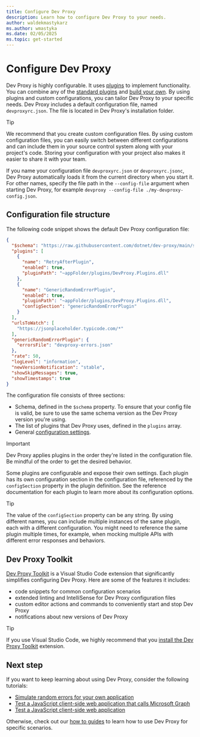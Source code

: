 ```yaml
---
title: Configure Dev Proxy
description: Learn how to configure Dev Proxy to your needs.
author: waldekmastykarz
ms.author: wmastyka
ms.date: 02/05/2025
ms.topic: get-started
---
```


# Configure Dev Proxy

Dev Proxy is highly configurable. It uses [plugins](../technical-reference/plugin-architecture.md) to implement functionality. You can combine any of the [standard plugins](../technical-reference/overview.md#plugins) and [build your own](../how-to/create-custom-plugin.md). By using plugins and custom configurations, you can tailor Dev Proxy to your specific needs. Dev Proxy includes a default configuration file, named `devproxyrc.json`. The file is located in Dev Proxy's installation folder.

> [!TIP]
> We recommend that you create custom configuration files. By using custom configuration files, you can easily switch between different configurations and can include them in your source control system along with your project's code. Storing your configuration with your project also makes it easier to share it with your team.
>
> If you name your configuration file `devproxyrc.json` or `devproxyrc.jsonc`, Dev Proxy automatically loads it from the current directory when you start it. For other names, specify the file path in the `--config-file` argument when starting Dev Proxy, for example `devproxy --config-file ./my-devproxy-config.json`.

## Configuration file structure

The following code snippet shows the default Dev Proxy configuration file:

```json
{
  "$schema": "https://raw.githubusercontent.com/dotnet/dev-proxy/main/schemas/v1.0.0/rc.schema.json",
  "plugins": [
    {
      "name": "RetryAfterPlugin",
      "enabled": true,
      "pluginPath": "~appFolder/plugins/DevProxy.Plugins.dll"
    },
    {
      "name": "GenericRandomErrorPlugin",
      "enabled": true,
      "pluginPath": "~appFolder/plugins/DevProxy.Plugins.dll",
      "configSection": "genericRandomErrorPlugin"
    }
  ],
  "urlsToWatch": [
    "https://jsonplaceholder.typicode.com/*"
  ],
  "genericRandomErrorPlugin": {
    "errorsFile": "devproxy-errors.json"
  },
  "rate": 50,
  "logLevel": "information",
  "newVersionNotification": "stable",
  "showSkipMessages": true,
  "showTimestamps": true
}
```

The configuration file consists of three sections:

- Schema, defined in the `$schema` property. To ensure that your config file is valid, be sure to use the same schema version as the Dev Proxy version you're using.
- The list of plugins that Dev Proxy uses, defined in the `plugins` array.
- General [configuration settings](../technical-reference/proxy-settings.md).

> [!IMPORTANT]
> Dev Proxy applies plugins in the order they're listed in the configuration file. Be mindful of the order to get the desired behavior.

Some plugins are configurable and expose their own settings. Each plugin has its own configuration section in the configuration file, referenced by the `configSection` property in the plugin definition. See the reference documentation for each plugin to learn more about its configuration options.

> [!TIP]
> The value of the `configSection` property can be any string. By using different names, you can include multiple instances of the same plugin, each with a different configuration. You might need to reference the same plugin multiple times, for example, when mocking multiple APIs with different error responses and behaviors.

## Dev Proxy Toolkit

[Dev Proxy Toolkit](https://aka.ms/devproxy/toolkit) is a Visual Studio Code extension that significantly simplifies configuring Dev Proxy. Here are some of the features it includes:

- code snippets for common configuration scenarios
- extended linting and IntelliSense for Dev Proxy configuration files
- custom editor actions and commands to conveniently start and stop Dev Proxy
- notifications about new versions of Dev Proxy

> [!TIP]
> If you use Visual Studio Code, we highly recommend that you [install the Dev Proxy Toolkit](vscode:extension/garrytrinder.dev-proxy-toolkit) extension.

## Next step

If you want to keep learning about using Dev Proxy, consider the following tutorials:

- [Simulate random errors for your own application](../tutorials/simulate-errors-for-your-own-app.md)
- [Test a JavaScript client-side web application that calls Microsoft Graph](../tutorials/test-javascript-client-side-web-app-microsoft-graph.md)
- [Test a JavaScript client-side web application](../tutorials/test-javascript-client-side-web-app.md)

Otherwise, check out our [how to guides](../how-to/overview.md) to learn how to use Dev Proxy for specific scenarios.
